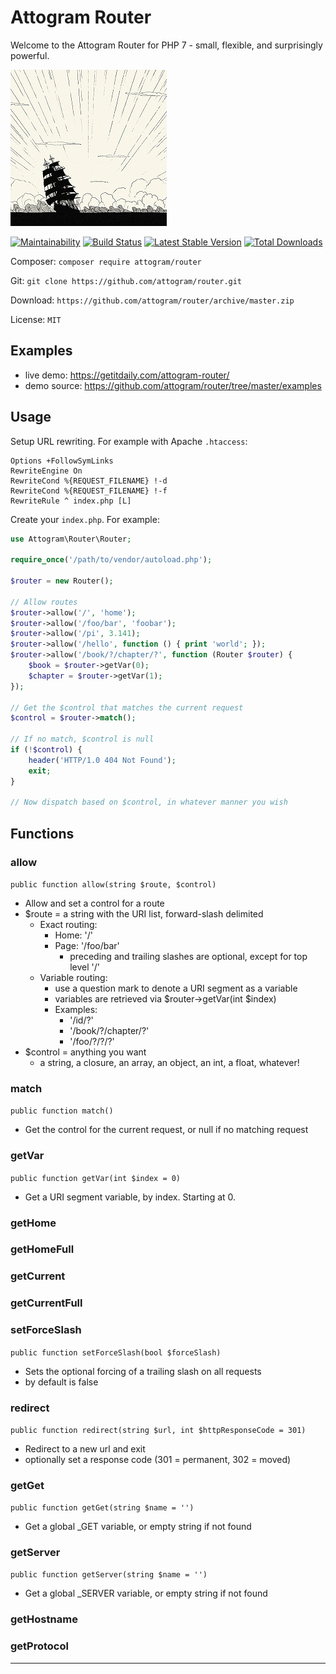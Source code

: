 # Attogram Router

Welcome to the Attogram Router for PHP 7 -
small, flexible, and surprisingly powerful.

[![Attogram Router](https://raw.githubusercontent.com/attogram/attogram-docs/master/router/attogram.router.250.png)](https://github.com/attogram/router)

[![Maintainability](https://api.codeclimate.com/v1/badges/95f2868eeb1ed710b794/maintainability)](https://codeclimate.com/github/attogram/router/maintainability)
[![Build Status](https://travis-ci.org/attogram/router.svg?branch=master)](https://travis-ci.org/attogram/router)
[![Latest Stable Version](https://poser.pugx.org/attogram/router/v/stable)](https://packagist.org/packages/attogram/router)
[![Total Downloads](https://poser.pugx.org/attogram/router/downloads)](https://packagist.org/packages/attogram/router)

Composer: `composer require attogram/router`

Git: `git clone https://github.com/attogram/router.git`

Download: `https://github.com/attogram/router/archive/master.zip`

License: `MIT`

## Examples

* live demo: <https://getitdaily.com/attogram-router/>
* demo source: <https://github.com/attogram/router/tree/master/examples>

## Usage

Setup URL rewriting. For example with Apache `.htaccess`:

```
Options +FollowSymLinks
RewriteEngine On
RewriteCond %{REQUEST_FILENAME} !-d
RewriteCond %{REQUEST_FILENAME} !-f
RewriteRule ^ index.php [L]
```

Create your `index.php`.  For example:

```php
use Attogram\Router\Router;

require_once('/path/to/vendor/autoload.php');

$router = new Router();

// Allow routes
$router->allow('/', 'home');
$router->allow('/foo/bar', 'foobar');
$router->allow('/pi', 3.141);
$router->allow('/hello', function () { print 'world'; });
$router->allow('/book/?/chapter/?', function (Router $router) {
    $book = $router->getVar(0);
    $chapter = $router->getVar(1);
});

// Get the $control that matches the current request
$control = $router->match();

// If no match, $control is null
if (!$control) {
    header('HTTP/1.0 404 Not Found');
    exit;
}

// Now dispatch based on $control, in whatever manner you wish
```

## Functions

### allow

`public function allow(string $route, $control)`

* Allow and set a control for a route
* $route = a string with the URI list, forward-slash delimited
  * Exact routing:
    * Home:  '/'
    * Page:  '/foo/bar'
      * preceding and trailing slashes are optional, except for top level '/'
  * Variable routing:
    * use a question mark to denote a URI segment as a variable
    * variables are retrieved via $router->getVar(int $index)
    * Examples:
      * '/id/?'
      * '/book/?/chapter/?'
      * '/foo/?/?/?'
* $control = anything you want
  * a string, a closure, an array, an object, an int, a float, whatever!

### match

`public function match()`

* Get the control for the current request, or null if no matching request

### getVar

`public function getVar(int $index = 0)`

* Get a URI segment variable, by index.  Starting at 0.

### getHome

### getHomeFull

### getCurrent

### getCurrentFull

### setForceSlash

`public function setForceSlash(bool $forceSlash)`

* Sets the optional forcing of a trailing slash on all requests
* by default is false

### redirect

`public function redirect(string $url, int $httpResponseCode = 301)`

* Redirect to a new url and exit
* optionally set a response code (301 = permanent, 302 = moved)

### getGet

`public function getGet(string $name = '')`

* Get a global _GET variable, or empty string if not found

### getServer

`public function getServer(string $name = '')`

* Get a global _SERVER variable, or empty string if not found

### getHostname

### getProtocol

----
